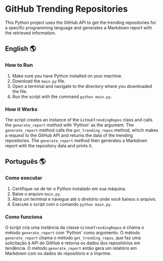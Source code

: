 # GitHub Trending Repositories

This Python project uses the GitHub API to get the trending repositories for a specific programming language and generates a Markdown report with the retrieved information.

## English 🌎

### How to Run

1. Make sure you have Python installed on your machine.
2. Download the `main.py` file.
3. Open a terminal and navigate to the directory where you downloaded the file.
4. Run the script with the command `python main.py`.

### How it Works

The script creates an instance of the `GitHubTrendingRepos` class and calls the `generate_report` method with 'Python' as the argument. The `generate_report` method calls the `get_trending_repos` method, which makes a request to the GitHub API and returns the data of the trending repositories. The `generate_report` method then generates a Markdown report with the repository data and prints it.

## Português 🌎

### Como executar

1. Certifique-se de ter o Python instalado em sua máquina.
2. Baixe o arquivo `main.py`.
3. Abra um terminal e navegue até o diretório onde você baixou o arquivo.
4. Execute o script com o comando `python main.py`.

### Como funciona

O script cria uma instância da classe `GitHubTrendingRepos` e chama o método `generate_report` com 'Python' como argumento. O método `generate_report` chama o método `get_trending_repos`, que faz uma solicitação à API do GitHub e retorna os dados dos repositórios em tendência. O método `generate_report` então gera um relatório em Markdown com os dados do repositório e o imprime.
